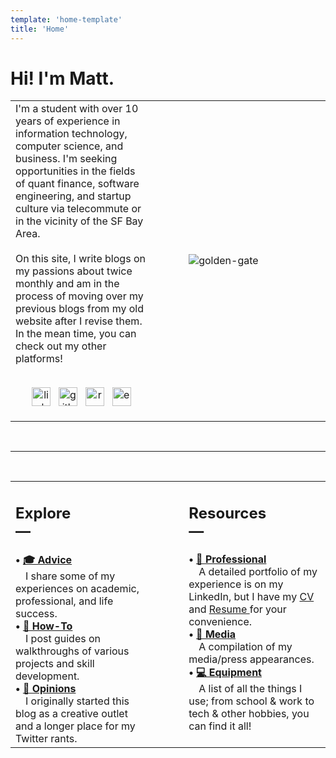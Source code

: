 ```yaml
---
template: 'home-template'
title: 'Home'
---
```


<h1> Hi! I'm Matt. </h1> 

<table>
    <tr>
        <td style="vertical-align:top;" width="45%">I'm a student with over 10 years of experience in information technology, computer science, and business. I'm seeking opportunities in the fields of quant finance, software engineering, and startup culture via telecommute or in the vicinity of the SF Bay Area.<br><br> On this site, I write blogs on my passions about twice monthly and am in the process of moving over my previous blogs from my old website after I revise them. In the mean time, you can check out my other platforms! <br><br>
        <p align='center'>
        <a href="https://www.linkedin.com/in/mapoztate/"><img height="30" width="30" src="https://user-images.githubusercontent.com/71365470/122693012-d4f14200-d1ec-11eb-8852-4bd223d3b41f.png" alt="linkedin"></a>&nbsp;&nbsp;
        <a href="https://github.com/mapoztate"><img height="30" width="30" src="https://user-images.githubusercontent.com/71365470/122693123-4fba5d00-d1ed-11eb-9759-85e584827eb5.png" alt="github"></a>&nbsp;&nbsp;
        <a href="/resume"><img height="30" width="30" src="https://user-images.githubusercontent.com/71365470/123560227-db843a00-d755-11eb-845e-1606b2cdb2df.png" alt="resume"></a>&nbsp;&nbsp;
        <a href="mailto:matthew.f.prado@valkyriepcs.com"><img height="30" width="30" src="https://user-images.githubusercontent.com/71365470/123560224-daeba380-d755-11eb-9adb-c5a3b9de2fb8.png" alt="e-mail"></a>
        </p> </td>
        <td> &nbsp;&nbsp;</td>
        <td width="45%"><img src="https://user-images.githubusercontent.com/71365470/130392839-7aa187c8-564a-4b01-8731-6516046662b4.jpg" alt="golden-gate"></img> </td>
    </tr>
</table>
<br><hr><br>
<table>
    <tr>
        <td style="vertical-align:top;" width="45%" class="explore"><h2>Explore<br/>—</h2>
         <strong> • <a href="/"> 🎓 Advice </a></strong>
            <br>&emsp;I share some of my experiences on academic, professional, and life success.<br>
         <strong> • <a href="/"> 📖 How-To </a></strong>
            <br>&emsp;I post guides on walkthroughs of various projects and skill development.<br>
         <strong> • <a href="/"> 📢 Opinions </a></strong>
            <br>&emsp;I originally started this blog as a creative outlet and a longer place for my Twitter rants. <br>
</td>
        <td> &nbsp;&nbsp;</td>
        <td style="vertical-align:top;" width="45%" class="resources"><h2>Resources<br/>—</h2>
         <strong> • <a href="/"> 📝 Professional </a></strong>
            <br>&emsp;A detailed portfolio of my experience is on my LinkedIn, but I have my <a href="/cv"> CV </a> and <a href="/resume"> Resume </a> for your convenience. <br>
         <strong> • <a href="/media"> 🎥 Media  </a></strong>
            <br>&emsp;A compilation of my media/press appearances. <br>
         <strong> • <a href="/"> 💻 Equipment </a></strong>
            <br>&emsp;A list of all the things I use; from school & work to tech & other hobbies, you can find it all! <br>
</td>
    </tr>
</table>